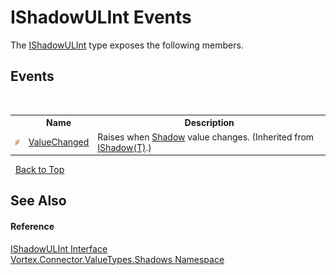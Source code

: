 # IShadowULInt Events
 

The <a href="T_Vortex_Connector_ValueTypes_Shadows_IShadowULInt.md">IShadowULInt</a> type exposes the following members.


## Events
&nbsp;<table><tr><th></th><th>Name</th><th>Description</th></tr><tr><td>![Public event](media/pubevent.gif "Public event")</td><td><a href="E_Vortex_Connector_ValueTypes_Shadows_IShadow_1_ValueChanged.md">ValueChanged</a></td><td>
Raises when <a href="P_Vortex_Connector_ValueTypes_Shadows_IShadow_1_Shadow.md">Shadow</a> value changes.
 (Inherited from <a href="T_Vortex_Connector_ValueTypes_Shadows_IShadow_1.md">IShadow(T)</a>.)</td></tr></table>&nbsp;
<a href="#ishadowulint-events">Back to Top</a>

## See Also


#### Reference
<a href="T_Vortex_Connector_ValueTypes_Shadows_IShadowULInt.md">IShadowULInt Interface</a><br /><a href="N_Vortex_Connector_ValueTypes_Shadows.md">Vortex.Connector.ValueTypes.Shadows Namespace</a><br />